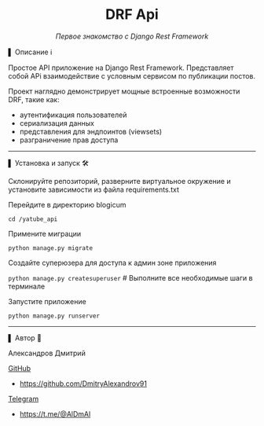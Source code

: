 <div align="center">
<h1> DRF Api </h1>
<p><em>Первое знакомство с Django Rest Framework</em></p>
</div>

▌ Описание ℹ️

Простое API приложение на Django Rest Framework. 
Представляет собой APi взаимодействие с условным сервисом по публикации постов.

Проект наглядно демонстрирует мощные встроенные возможности DRF, такие как:

- аутентификация пользователей
- сериализация данных
- представления для эндпоинтов (viewsets)
- разграничение прав доступа


---

▌ Установка и запуск 🛠️


Склонируйте репозиторий, разверните виртуальное окружение и установите зависимости из файла requirements.txt


Перейдите в директорию blogicum

`cd /yatube_api`

Примените миграции

`python manage.py migrate`

Создайте суперюзера для доступа к админ зоне приложения

`python manage.py createsuperuser` # Выполните все необходимые шаги в терминале

Запустите приложение

`python manage.py runserver`




---
▌ Автор 📝

Александров Дмитрий

<u>GitHub</u>
 - https://github.com/DmitryAlexandrov91

 <u>Telegram</u>
 - https://t.me/@AlDmAl